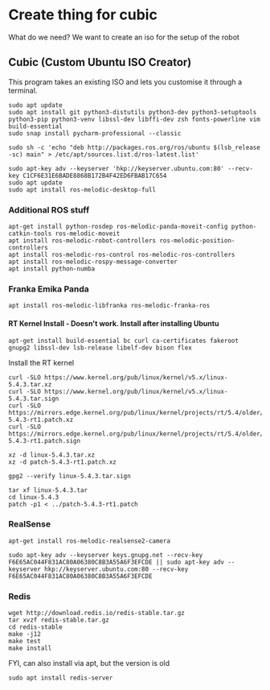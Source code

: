 # Create thing for cubic

What do we need? We want to create an iso for the setup of the robot

## Cubic (Custom Ubuntu ISO Creator)

This program takes an existing ISO and lets you customise it through a terminal.

```
sudo apt update
sudo apt install git python3-distutils python3-dev python3-setuptools python3-pip python3-venv libssl-dev libffi-dev zsh fonts-powerline vim build-essential
sudo snap install pycharm-professional --classic
```

```
sudo sh -c 'echo "deb http://packages.ros.org/ros/ubuntu $(lsb_release -sc) main" > /etc/apt/sources.list.d/ros-latest.list'

sudo apt-key adv --keyserver 'hkp://keyserver.ubuntu.com:80' --recv-key C1CF6E31E6BADE8868B172B4F42ED6FBAB17C654
sudo apt update
sudo apt install ros-melodic-desktop-full
```

### Additional ROS stuff

```
apt-get install python-rosdep ros-melodic-panda-moveit-config python-catkin-tools ros-melodic-moveit
apt install ros-melodic-robot-controllers ros-melodic-position-controllers
apt install ros-melodic-ros-control ros-melodic-ros-controllers
apt install ros-melodic-rospy-message-converter
apt install python-numba
```

### Franka Emika Panda
```
apt install ros-melodic-libfranka ros-melodic-franka-ros
```
#### RT Kernel Install - Doesn't work. Install after installing Ubuntu
```
apt-get install build-essential bc curl ca-certificates fakeroot gnupg2 libssl-dev lsb-release libelf-dev bison flex
```

Install the RT kernel
```
curl -SLO https://www.kernel.org/pub/linux/kernel/v5.x/linux-5.4.3.tar.xz
curl -SLO https://www.kernel.org/pub/linux/kernel/v5.x/linux-5.4.3.tar.sign
curl -SLO https://mirrors.edge.kernel.org/pub/linux/kernel/projects/rt/5.4/older/patch-5.4.3-rt1.patch.xz
curl -SLO https://mirrors.edge.kernel.org/pub/linux/kernel/projects/rt/5.4/older/patch-5.4.3-rt1.patch.sign
```

```
xz -d linux-5.4.3.tar.xz
xz -d patch-5.4.3-rt1.patch.xz
```
```
gpg2 --verify linux-5.4.3.tar.sign
```

```
tar xf linux-5.4.3.tar
cd linux-5.4.3
patch -p1 < ../patch-5.4.3-rt1.patch
```

### RealSense
```
apt-get install ros-melodic-realsense2-camera
```

```
sudo apt-key adv --keyserver keys.gnupg.net --recv-key F6E65AC044F831AC80A06380C8B3A55A6F3EFCDE || sudo apt-key adv --keyserver hkp://keyserver.ubuntu.com:80 --recv-key F6E65AC044F831AC80A06380C8B3A55A6F3EFCDE
```
### Redis
```
wget http://download.redis.io/redis-stable.tar.gz
tar xvzf redis-stable.tar.gz
cd redis-stable
make -j12
make test
make install
```
FYI, can also install via apt, but the version is old
```
sudo apt install redis-server
```
